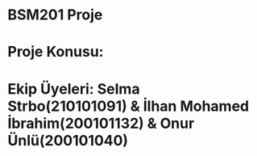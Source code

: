 # BSM201 Proje
# Proje Konusu:
# Ekip Üyeleri: Selma Strbo(210101091) & İlhan Mohamed İbrahim(200101132) & Onur Ünlü(200101040)
